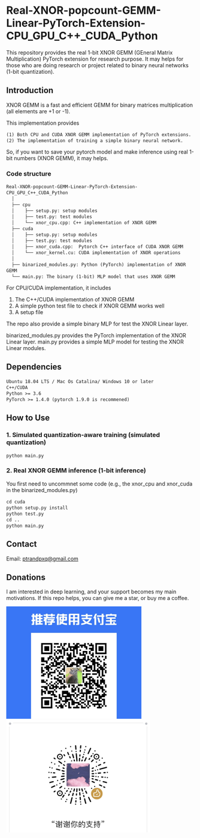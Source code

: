 # Real-XNOR-popcount-GEMM-Linear-PyTorch-Extension-CPU_GPU_C++_CUDA_Python

This repository provides the real 1-bit XNOR GEMM (GEneral Matrix Multiplication) PyTorch extension for research purpose. It may helps for those who are doing research or project related to binary neural networks (1-bit quantization).

## Introduction
XNOR GEMM is a fast and efficient GEMM for binary matrices multiplication (all elements are +1 or -1).

This implementation provides 

    (1) Both CPU and CUDA XNOR GEMM implementation of PyTorch extensions.
    (2) The implementation of training a simple binary neural network.

So, if you want to save your pytorch model and make inference using real 1-bit numbers (XNOR GEMM), it may helps.


### Code structure
```
Real-XNOR-popcount-GEMM-Linear-PyTorch-Extension-CPU_GPU_C++_CUDA_Python
  │ 
  ├── cpu
  │    ├── setup.py: setup modules
  │    ├── test.py: test modules
  │    └── xnor_cpu.cpp: C++ implementation of XNOR GEMM
  ├── cuda
  │    ├── setup.py: setup modules
  │    ├── test.py: test modules
  │    ├── xnor_cuda.cpp:  Pytorch C++ interface of CUDA XNOR GEMM
  │    └── xnor_kernel.cu: CUDA implementation of XNOR operations 
  │
  ├── binarized_modules.py: Python (PyTorch) implementation of XNOR GEMM
  └── main.py: The binary (1-bit) MLP model that uses XNOR GEMM
```
For CPU/CUDA implementation, it includes 
1. The C++/CUDA implementation of XNOR GEMM
2. A simple python test file to check if XNOR GEMM works well
3. A setup file

The repo also provide a simple binary MLP for test the XNOR Linear layer.

binarized_modules.py provides the PyTorch implementation of the XNOR Linear layer.
main.py provides a simple MLP model for testing the XNOR Linear modules.


## Dependencies
    Ubuntu 18.04 LTS / Mac Os Catalina/ Windows 10 or later
    C++/CUDA
    Python >= 3.6
    PyTorch >= 1.4.0 (pytorch 1.9.0 is recommened)

## How to Use

### 1. Simulated quantization-aware training (simulated quantization)
    
    python main.py

### 2. Real XNOR GEMM inference (1-bit inference)

You first need to uncommnet some code (e.g., the xnor_cpu and xnor_cuda in the binarized_modules.py)
    
    cd cuda
    python setup.py install
    python test.py
    cd ..
    python main.py


## Contact
Email: ptrandpxq@gmail.com

## Donations
I am interested in deep learning, and your support becomes my main motivations.
If this repo helps, you can give me a star, or buy me a coffee.

<img swidth="440" height="300" src="./images/z.jpg"/>
<img swidth="440" height="300" src="./images/w.jpg"/>
